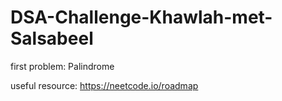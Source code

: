 # DSA-Challenge-Khawlah-met-Salsabeel

first problem: Palindrome

useful resource: https://neetcode.io/roadmap